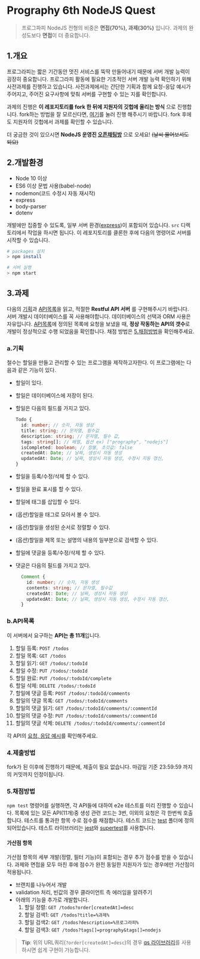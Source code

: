 # Prography 6th NodeJS Quest

> 프로그파피 NodeJS 전형의 비중은 **면접(70%), 과제(30%)** 입니다. 과제의 완성도보다 **면접**이 더 중요합니다.

## 1.개요

프로그라피는 짧은 기간동안 멋진 서비스를 뚝딱 만들어내기 때문에 서버 개발 능력이 굉장히 중요합니다. 프로그라피 활동에 필요한 기초적인 서버 개발 능력 확인하기 위해 사전과제를 진행하고 있습니다. 사전과제에서는 간단한 기획과 함께 요청-응답 예시가 주어지고, 주어진 요구사항에 맞춰 서버를 구현할 수 있는 지를 확인합니다.

과제의 진행은 **이 레포지토리를 fork 한 뒤에 지원자의 깃헙에 올리는 방식** 으로 진행합니다. fork하는 방법을 잘 모르신다면, [여기](./../../fork)를 눌러 진행 해주시기 바랍니다. fork 후에도 지원자의 깃헙에서 과제를 확인할 수 있습니다.

더 궁금한 것이 있으시면 **NodeJS 운영진 [오픈채팅방](https://open.kakao.com/o/gOATxAYb)** 으로 오세요! ~~(날씨 물어보셔도 되요)~~

## 2.개발환경

- Node 10 이상
- ES6 이상 문법 사용(babel-node)
- nodemon(코드 수정시 자동 재시작)
- express
- body-parser
- dotenv

개발에만 집중할 수 있도록, 일부 서버 환경([express](https://www.npmjs.com/package/express))이 포함되어 있습니다. `src` 디렉토리에서 작업을 하시면 됩니다. 이 레포지토리를 클론한 후에 다음의 명령어로 서버를 시작할 수 있습니다.

```bash
# packages 설치
> npm install

# 서버 실행
> npm start

```

## 3.과제

다음의 [기획](#a기획)과 [API목록](#bapi목록)을 읽고, 적절한 **Restful API 서버** 를 구현해주시기 바랍니다. 서버 개발시 데이터베이스를 꼭 사용해야합니다. 데이터베이스의 선택과 ORM 사용은 자유입니다. [API목록](#bapi목록)에 정의된 목록에 요청을 보냈을 때, **정상 작동하는 API의 갯수**로 개발이 정상적으로 수행 되었음을 확인합니다. 채점 방법은 [5.채점방법](#5채점방법)을 확인해주세요.

### a.기획

철수는 할일을 만들고 관리할 수 있는 프로그램을 제작하고자한다. 이 프로그램에는 다음과 같은 기능이 있다.

- 할일이 있다.
- 할일은 데이터베이스에 저장이 된다.
- 할일은 다음의 필드를 가지고 있다.

  ```Typescript
  Todo {
    id: number; // 숫자, 자동 생성
    title: string; // 문자열, 필수값
    description: string; // 문자열, 필수 값,
    tags: string[]; // 배열, 옵션 ex) ["prography", "nodejs"]
    isCompleted: boolean; // 참불, 초깃값: false
    createdAt: Date; // 날짜, 생성시 자동 생성
    updatedAt: Date; // 날짜, 생성시 자동 생성, 수정시 자동 갱신,
  }
  ```

- 할일을 등록/수정/삭제 할 수 있다.
- 할일을 완료 표시를 할 수 있다.
- 할일에 태그를 삽입할 수 있다.
- (옵션)할일을 태그로 모아서 볼 수 있다.
- (옵션)할일을 생성된 순서로 정렬할 수 있다.
- (옵션)할일을 제목 또는 설명의 내용의 일부분으로 검색할 수 있다.
- 할일에 댓글을 등록/수정/삭제 할 수 있다.
- 댓글은 다음의 필드를 가지고 있다.

  ```Typescript
    Comment {
      id: number; // 숫자, 자동 생성
      contents: string; // 문자열, 필수값
      createdAt: Date; // 날짜, 생성시 자동 생성
      updatedAt: Date; // 날짜, 생성시 자동 생성, 수정시 자동 갱신,
    }
    ```

### b.API목록

이 서버에서 요구하는 **API는 총 11개**입니다.

1. 할일 등록: `POST /todos`
2. 할일 목록: `GET /todos`
3. 할일 읽기: `GET /todos/:todoId`
4. 할일 수정: `PUT /todos/:todoId`
5. 할일 완료: `PUT /todos/:todoId/complete`
6. 할일 삭제: `DELETE /todos/:todoId`
7. 할일에 댓글 등록: `POST /todos/:todoId/comments`
8. 할일의 댓글 목록: `GET /todos/:todoId/comments`
9. 할일의 댓글 읽기: `GET /todos/:todoId/comments/:commentId`
10. 할일의 댓글 수정: `PUT /todos/:todoId/comments/:commentId`
11. 할일의 댓글 삭제: `DELETE /todos/:todoId/comments/:commentId`

각 API의 [요청, 응답 예시](./example.md)를 확인해주세요.

### 4.제출방법

fork가 된 이후에 진행하기 때문에, 제출이 필요 없습니다. 마감일 기준 23:59:59 까지의 커밋까지 인정이됩니다.

### 5.채점방법

`npm test` 명령어를 실행하면, 각 API들에 대하여 e2e 테스트를 미리 진행할 수 있습니다. 목록에 있는 모든 API(11개)중 생성 관련 코드는 3번, 이외의 요청은 각 한번씩 호출합니다. 테스트를 통과한 항목 수로 점수를 채점합니다. 테스트 코드는 [test](./test) 폴더에 정의되어있습니다. 테스트 라이브러리는 [jest](https://jestjs.io/)와 [supertest](https://github.com/visionmedia/supertest)를 사용합니다.

#### 가산점 항목

가산점 항목의 세부 개발(정렬, 필터 기능)이 포함되는 경우 추가 점수를 받을 수 있습니다. 과제와 면접을 모두 마친 후에 점수가 완전 동일한 지원자가 있는 경우에만 가산점이 적용됩니다.

- 브랜치를 나누어서 개발
- validation 처리, 빈값의 경우 클라이언트 측 에러임을 알려주기
- 아래의 기능을 추가로 개발합니다.
  1. 할일 정렬: `GET /todos?order[createdAt]=desc`
  2. 할일 검색1: `GET /todos?title=%과제%`
  3. 할일 검색2: `GET /todos?description=%프로그라피%`
  4. 할일 검색3: `GET /todos?tags[]=prography&tags[]=nodejs`

> **Tip**: 위의 URL쿼리(`?order[createdAt]=desc`)의 경우 [qs 라이브러리](https://www.npmjs.com/package/qs)를 사용하시면 쉽게 구현이 가능합니다.
